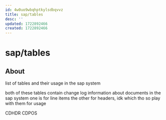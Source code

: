 ```yaml
---
id: 4w0uo9wbqhptkylsdbqvvz
title: sap/tables
desc: ''
updated: 1722892466
created: 1722892466
---
```

# sap/tables

## About

list of tables and their usage in the sap system

both of these tables contain change log information
about documents in the sap system one is for line items the other for 
headers, idk which tho so play with them for usage

CDHDR 
CDPOS

